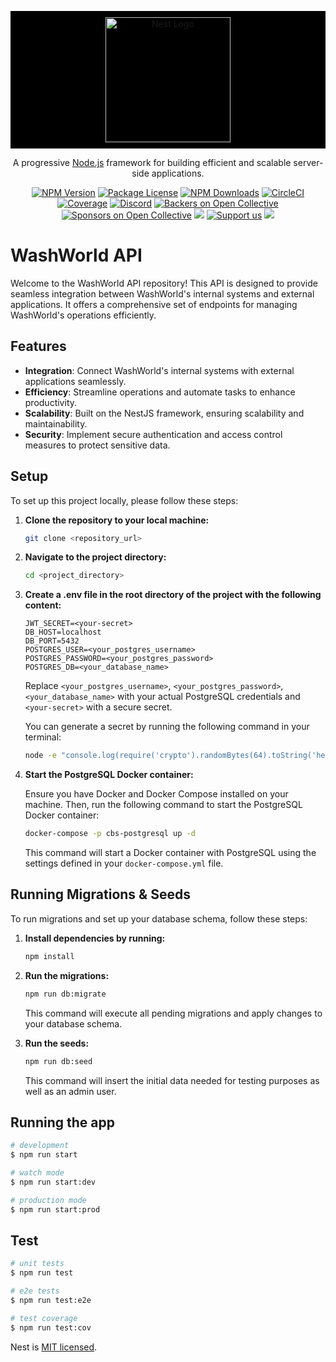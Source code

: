 <p align="center" style="background-color:black; padding:10px;">
  <a href="http://nestjs.com/" target="blank"><img src="https://washworld.dk/assets/brand/logo.svg" width="200" alt="Nest Logo" /></a>
</p>

[circleci-image]: https://img.shields.io/circleci/build/github/nestjs/nest/master?token=abc123def456
[circleci-url]: https://circleci.com/gh/nestjs/nest

  <p align="center">A progressive <a href="http://nodejs.org" target="_blank">Node.js</a> framework for building efficient and scalable server-side applications.</p>
    <p align="center">
<a href="https://www.npmjs.com/~nestjscore" target="_blank"><img src="https://img.shields.io/npm/v/@nestjs/core.svg" alt="NPM Version" /></a>
<a href="https://www.npmjs.com/~nestjscore" target="_blank"><img src="https://img.shields.io/npm/l/@nestjs/core.svg" alt="Package License" /></a>
<a href="https://www.npmjs.com/~nestjscore" target="_blank"><img src="https://img.shields.io/npm/dm/@nestjs/common.svg" alt="NPM Downloads" /></a>
<a href="https://circleci.com/gh/nestjs/nest" target="_blank"><img src="https://img.shields.io/circleci/build/github/nestjs/nest/master" alt="CircleCI" /></a>
<a href="https://coveralls.io/github/nestjs/nest?branch=master" target="_blank"><img src="https://coveralls.io/repos/github/nestjs/nest/badge.svg?branch=master#9" alt="Coverage" /></a>
<a href="https://discord.gg/G7Qnnhy" target="_blank"><img src="https://img.shields.io/badge/discord-online-brightgreen.svg" alt="Discord"/></a>
<a href="https://opencollective.com/nest#backer" target="_blank"><img src="https://opencollective.com/nest/backers/badge.svg" alt="Backers on Open Collective" /></a>
<a href="https://opencollective.com/nest#sponsor" target="_blank"><img src="https://opencollective.com/nest/sponsors/badge.svg" alt="Sponsors on Open Collective" /></a>
  <a href="https://paypal.me/kamilmysliwiec" target="_blank"><img src="https://img.shields.io/badge/Donate-PayPal-ff3f59.svg"/></a>
    <a href="https://opencollective.com/nest#sponsor"  target="_blank"><img src="https://img.shields.io/badge/Support%20us-Open%20Collective-41B883.svg" alt="Support us"></a>
  <a href="https://twitter.com/nestframework" target="_blank"><img src="https://img.shields.io/twitter/follow/nestframework.svg?style=social&label=Follow"></a>
</p>

# WashWorld API

Welcome to the WashWorld API repository! This API is designed to provide seamless integration between WashWorld's internal systems and external applications. It offers a comprehensive set of endpoints for managing WashWorld's operations efficiently.

## Features

- **Integration**: Connect WashWorld's internal systems with external applications seamlessly.
- **Efficiency**: Streamline operations and automate tasks to enhance productivity.
- **Scalability**: Built on the NestJS framework, ensuring scalability and maintainability.
- **Security**: Implement secure authentication and access control measures to protect sensitive data.

## Setup

To set up this project locally, please follow these steps:

1. **Clone the repository to your local machine:**

   ```bash
   git clone <repository_url>
   ```

2. **Navigate to the project directory:**

   ```bash
   cd <project_directory>
   ```

3. **Create a .env file in the root directory of the project with the following content:**

   ```env
   JWT_SECRET=<your-secret>
   DB_HOST=localhost
   DB_PORT=5432
   POSTGRES_USER=<your_postgres_username>
   POSTGRES_PASSWORD=<your_postgres_password>
   POSTGRES_DB=<your_database_name>
   ```

   Replace `<your_postgres_username>`, `<your_postgres_password>`, `<your_database_name>` with your actual PostgreSQL credentials and `<your-secret>` with a secure secret.

   You can generate a secret by running the following command in your terminal:

   ```bash
   node -e "console.log(require('crypto').randomBytes(64).toString('hex'))"
   ```

4. **Start the PostgreSQL Docker container:**

   Ensure you have Docker and Docker Compose installed on your machine. Then, run the following command to start the PostgreSQL Docker container:

   ```bash
   docker-compose -p cbs-postgresql up -d
   ```

   This command will start a Docker container with PostgreSQL using the settings defined in your `docker-compose.yml` file.

## Running Migrations & Seeds

To run migrations and set up your database schema, follow these steps:

1. **Install dependencies by running:**

   ```bash
   npm install
   ```

2. **Run the migrations:**

   ```bash
   npm run db:migrate
   ```

   This command will execute all pending migrations and apply changes to your database schema.

3. **Run the seeds:**

   ```bash
   npm run db:seed
   ```

   This command will insert the initial data needed for testing purposes as well as an admin user.

## Running the app

```bash
# development
$ npm run start

# watch mode
$ npm run start:dev

# production mode
$ npm run start:prod
```

## Test

```bash
# unit tests
$ npm run test

# e2e tests
$ npm run test:e2e

# test coverage
$ npm run test:cov
```

Nest is [MIT licensed](LICENSE).

```

```

